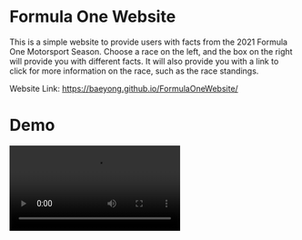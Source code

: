 # Formula One Website

This is a simple website to provide users with facts from the 2021 Formula One Motorsport Season. Choose a race on the left, and the box on the right will provide you with different facts. It will also provide you with a link to click for more information on the race, such as the race standings.

Website Link: https://baeyong.github.io/FormulaOneWebsite/

# Demo

![Demo](/pictures/Website%20Demo.mp4)
